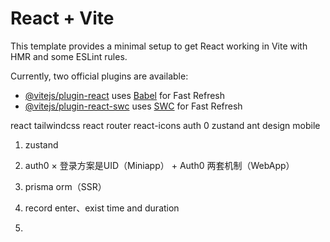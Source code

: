 # React + Vite

This template provides a minimal setup to get React working in Vite with HMR and some ESLint rules.

Currently, two official plugins are available:

- [@vitejs/plugin-react](https://github.com/vitejs/vite-plugin-react/blob/main/packages/plugin-react/README.md) uses [Babel](https://babeljs.io/) for Fast Refresh
- [@vitejs/plugin-react-swc](https://github.com/vitejs/vite-plugin-react-swc) uses [SWC](https://swc.rs/) for Fast Refresh


react 
tailwindcss
react router
react-icons
auth 0
zustand
ant design mobile


1. zustand
2. auth0 × 登录方案是UID（Miniapp） + Auth0 两套机制（WebApp）
3. prisma orm（SSR）

1. record enter、exist time and duration
2. 



